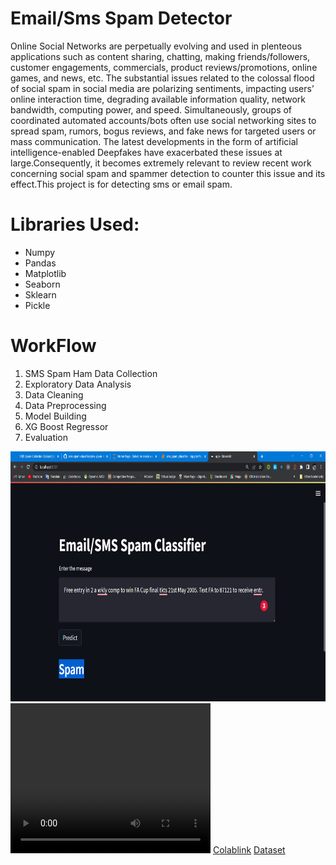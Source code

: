 <html>

<body>
<h1>Email/Sms Spam Detector</h1>
<p>Online Social Networks are perpetually evolving and used in plenteous applications such as content sharing, chatting, making friends/followers, customer engagements, commercials, product reviews/promotions, online games, and news, etc. The substantial issues related to the colossal flood of social spam in social media are polarizing sentiments, impacting users’ online interaction time, degrading available information quality, network bandwidth, computing power, and speed. Simultaneously, groups of coordinated automated accounts/bots often use social networking sites to spread spam, rumors, bogus reviews, and fake news for targeted users or mass communication. The latest developments in the form of artificial intelligence-enabled Deepfakes have exacerbated these issues at large.Consequently, it becomes extremely relevant to review recent work concerning social spam and spammer detection to counter this issue and its effect.This project is for detecting sms or email spam.</p>
<h1>Libraries Used: </h1>
<ul>
<li>Numpy</li>
<li>Pandas</li>
<li>Matplotlib</li>
<li>Seaborn</li>
<li>Sklearn</li>
<li>Pickle</li>
</ul>
<h1><b>WorkFlow</b></h1>

<ol>
<li>SMS Spam Ham Data Collection</li>
<li>Exploratory Data Analysis</li>
<li>Data Cleaning</li>
<li>Data Preprocessing</li>
<li>Model Building</li>
<li>XG Boost Regressor</li>
<li>Evaluation</li>
</ol>
<img src="./files/smsSpamImage.png" width="700" height="400">
<video width="320" height="240" controls src="./files/smsSpamDetector.mp4">
  <source src="./files/smsSpamDetector.mp4" type="video/mp4">
Video: 
</video>
<a href="">Colablink</a>
<a href="https://www.kaggle.com/datasets/uciml/sms-spam-collection-dataset">Dataset</a>
</body>

</html>
